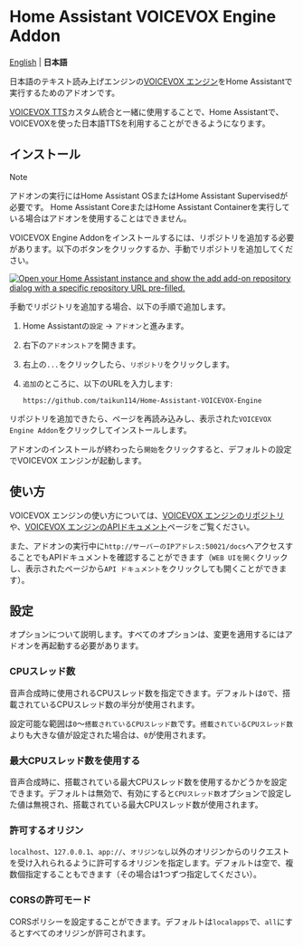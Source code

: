# Home Assistant VOICEVOX Engine Addon
[English](/voicevox_engine_addon/DOCS.md) | **日本語**

日本語のテキスト読み上げエンジンの[VOICEVOX エンジン](https://github.com/VOICEVOX/voicevox_engine)をHome Assistantで実行するためのアドオンです。

[VOICEVOX TTS](https://github.com/taikun114/VOICEVOX-TTS-for-Home-Assistant)カスタム統合と一緒に使用することで、Home Assistantで、VOICEVOXを使った日本語TTSを利用することができるようになります。


## インストール
>[!NOTE]
>アドオンの実行にはHome Assistant OSまたはHome Assistant Supervisedが必要です。
>Home Assistant CoreまたはHome Assistant Containerを実行している場合はアドオンを使用することはできません。

VOICEVOX Engine Addonをインストールするには、リポジトリを追加する必要があります。以下のボタンをクリックするか、手動でリポジトリを追加してください。

[![Open your Home Assistant instance and show the add add-on repository dialog with a specific repository URL pre-filled.](https://my.home-assistant.io/badges/supervisor_add_addon_repository.svg)](https://my.home-assistant.io/redirect/supervisor_add_addon_repository/?repository_url=https%3A%2F%2Fgithub.com%2Ftaikun114%2FHome-Assistant-VOICEVOX-Engine)

手動でリポジトリを追加する場合、以下の手順で追加します。
1. Home Assistantの`設定` → `アドオン`と進みます。
2. 右下の`アドオンストア`を開きます。
3. 右上の`...`をクリックしたら、`リポジトリ`をクリックします。
4. `追加`のところに、以下のURLを入力します:

   `https://github.com/taikun114/Home-Assistant-VOICEVOX-Engine`

リポジトリを追加できたら、ページを再読み込みし、表示された`VOICEVOX Engine Addon`をクリックしてインストールします。

アドオンのインストールが終わったら`開始`をクリックすると、デフォルトの設定でVOICEVOX エンジンが起動します。


## 使い方
VOICEVOX エンジンの使い方については、[VOICEVOX エンジンのリポジトリ](https://github.com/VOICEVOX/voicevox_engine)や、[VOICEVOX エンジンのAPIドキュメント](https://voicevox.github.io/voicevox_engine/api/)ページをご覧ください。

また、アドオンの実行中に`http://サーバーのIPアドレス:50021/docs`へアクセスすることでもAPIドキュメントを確認することができます（`WEB UIを開く`クリックし、表示されたページから`API ドキュメント`をクリックしても開くことができます）。


## 設定
オプションについて説明します。すべてのオプションは、変更を適用するにはアドオンを再起動する必要があります。

### CPUスレッド数
音声合成時に使用されるCPUスレッド数を指定できます。デフォルトは`0`で、搭載されているCPUスレッド数の半分が使用されます。

設定可能な範囲は`0`〜`搭載されているCPUスレッド数`です。`搭載されているCPUスレッド数`よりも大きな値が設定された場合は、`0`が使用されます。

### 最大CPUスレッド数を使用する
音声合成時に、搭載されている最大CPUスレッド数を使用するかどうかを設定できます。デフォルトは無効で、有効にすると`CPUスレッド数`オプションで設定した値は無視され、搭載されている最大CPUスレッド数が使用されます。

### 許可するオリジン
`localhost`、`127.0.0.1`、`app://`、`オリジンなし`以外のオリジンからのリクエストを受け入れられるように許可するオリジンを指定します。デフォルトは空で、複数個指定することもできます（その場合は1つずつ指定してください）。

### CORSの許可モード
CORSポリシーを設定することができます。デフォルトは`localapps`で、`all`にするとすべてのオリジンが許可されます。
